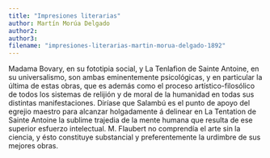 ```yaml
---
title: "Impresiones literarias"
author: Martín Morúa Delgado
author2: 
author3: 
filename: "impresiones-literarias-martin-morua-delgado-1892"
---
```

Madama Bovary, en su fototipia social, y La Tenlafion de Sainte Antoine, en su universalismo, son ambas eminentemente psicológicas, y en particular la última de estas obras, que es además como el proceso artístico-filosólico de todos los sistemas de relijión y de moral de la humanidad en todas sus distintas manifestaciones. Diríase que Salambú es el punto de apoyo del egrejio maestro para alcanzar holgadamente á delinear en La Tentation de Sainte Antoine la sublime trajedia de la mente humana que resulta de ese superior esfuerzo intelectual. M. Flaubert no comprendía el arte sin la ciencia, y ésto constituye substancial y preferentemente la urdimbre de sus mejores obras.